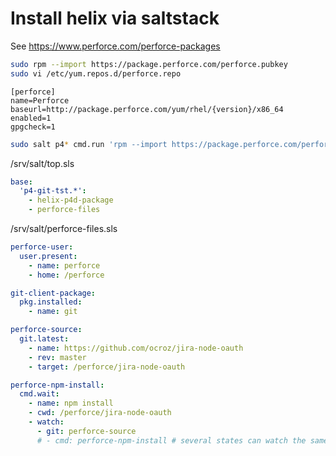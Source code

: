 # Install helix via saltstack

See https://www.perforce.com/perforce-packages

```bash
sudo rpm --import https://package.perforce.com/perforce.pubkey
sudo vi /etc/yum.repos.d/perforce.repo
```

```text
[perforce]
name=Perforce
baseurl=http://package.perforce.com/yum/rhel/{version}/x86_64
enabled=1
gpgcheck=1
```

```bash
sudo salt p4* cmd.run 'rpm --import https://package.perforce.com/perforce.pubkey'
```

/srv/salt/top.sls
```yaml
base:
  'p4-git-tst.*':
    - helix-p4d-package
    - perforce-files
```

/srv/salt/perforce-files.sls
```yaml
perforce-user:
  user.present:
    - name: perforce
    - home: /perforce

git-client-package:
  pkg.installed:
    - name: git

perforce-source:
  git.latest:
    - name: https://github.com/ocroz/jira-node-oauth
    - rev: master
    - target: /perforce/jira-node-oauth

perforce-npm-install:
  cmd.wait:
    - name: npm install
    - cwd: /perforce/jira-node-oauth
    - watch:
      - git: perforce-source
      # - cmd: perforce-npm-install # several states can watch the same other state: they are then executed in the order seen in the sls file
```
